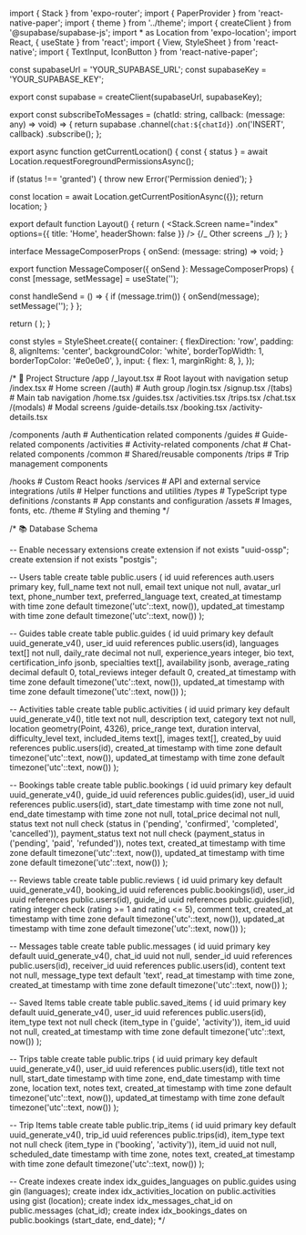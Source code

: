 import { Stack } from 'expo-router';
import { PaperProvider } from 'react-native-paper';
import { theme } from '../theme';
import { createClient } from '@supabase/supabase-js';
import \* as Location from 'expo-location';
import React, { useState } from 'react';
import { View, StyleSheet } from 'react-native';
import { TextInput, IconButton } from 'react-native-paper';

const supabaseUrl = 'YOUR_SUPABASE_URL';
const supabaseKey = 'YOUR_SUPABASE_KEY';

export const supabase = createClient(supabaseUrl, supabaseKey);

export const subscribeToMessages = (chatId: string, callback: (message: any) => void) => {
return supabase
.channel(`chat:${chatId}`)
.on('INSERT', callback)
.subscribe();
};

export async function getCurrentLocation() {
const { status } = await Location.requestForegroundPermissionsAsync();

if (status !== 'granted') {
throw new Error('Permission denied');
}

const location = await Location.getCurrentPositionAsync({});
return location;
}

export default function Layout() {
return (
<PaperProvider theme={theme}>
<Stack>
<Stack.Screen
name="index"
options={{
            title: 'Home',
            headerShown: false
          }}
/>
{/_ Other screens _/}
</Stack>
</PaperProvider>
);
}

interface MessageComposerProps {
onSend: (message: string) => void;
}

export function MessageComposer({ onSend }: MessageComposerProps) {
const [message, setMessage] = useState('');

const handleSend = () => {
if (message.trim()) {
onSend(message);
setMessage('');
}
};

return (
<View style={styles.container}>
<TextInput
        mode="outlined"
        value={message}
        onChangeText={setMessage}
        placeholder="Type a message..."
        style={styles.input}
        multiline
      />
<IconButton
        icon="send"
        mode="contained"
        onPress={handleSend}
        disabled={!message.trim()}
      />
</View>
);
}

const styles = StyleSheet.create({
container: {
flexDirection: 'row',
padding: 8,
alignItems: 'center',
backgroundColor: 'white',
borderTopWidth: 1,
borderTopColor: '#e0e0e0',
},
input: {
flex: 1,
marginRight: 8,
},
});

/\*
📂 Project Structure
/app
/\_layout.tsx # Root layout with navigation setup
/index.tsx # Home screen
/(auth) # Auth group
/login.tsx
/signup.tsx
/(tabs) # Main tab navigation
/home.tsx
/guides.tsx
/activities.tsx
/trips.tsx
/chat.tsx
/(modals) # Modal screens
/guide-details.tsx
/booking.tsx
/activity-details.tsx

/components
/auth # Authentication related components
/guides # Guide-related components
/activities # Activity-related components
/chat # Chat-related components
/common # Shared/reusable components
/trips # Trip management components

/hooks # Custom React hooks
/services # API and external service integrations
/utils # Helper functions and utilities
/types # TypeScript type definitions
/constants # App constants and configuration
/assets # Images, fonts, etc.
/theme # Styling and theming
\*/

/\*
📚 Database Schema

-- Enable necessary extensions
create extension if not exists "uuid-ossp";
create extension if not exists "postgis";

-- Users table
create table public.users (
id uuid references auth.users primary key,
full_name text not null,
email text unique not null,
avatar_url text,
phone_number text,
preferred_language text,
created_at timestamp with time zone default timezone('utc'::text, now()),
updated_at timestamp with time zone default timezone('utc'::text, now())
);

-- Guides table
create table public.guides (
id uuid primary key default uuid_generate_v4(),
user_id uuid references public.users(id),
languages text[] not null,
daily_rate decimal not null,
experience_years integer,
bio text,
certification_info jsonb,
specialties text[],
availability jsonb,
average_rating decimal default 0,
total_reviews integer default 0,
created_at timestamp with time zone default timezone('utc'::text, now()),
updated_at timestamp with time zone default timezone('utc'::text, now())
);

-- Activities table
create table public.activities (
id uuid primary key default uuid_generate_v4(),
title text not null,
description text,
category text not null,
location geometry(Point, 4326),
price_range text,
duration interval,
difficulty_level text,
included_items text[],
images text[],
created_by uuid references public.users(id),
created_at timestamp with time zone default timezone('utc'::text, now()),
updated_at timestamp with time zone default timezone('utc'::text, now())
);

-- Bookings table
create table public.bookings (
id uuid primary key default uuid_generate_v4(),
guide_id uuid references public.guides(id),
user_id uuid references public.users(id),
start_date timestamp with time zone not null,
end_date timestamp with time zone not null,
total_price decimal not null,
status text not null check (status in ('pending', 'confirmed', 'completed', 'cancelled')),
payment_status text not null check (payment_status in ('pending', 'paid', 'refunded')),
notes text,
created_at timestamp with time zone default timezone('utc'::text, now()),
updated_at timestamp with time zone default timezone('utc'::text, now())
);

-- Reviews table
create table public.reviews (
id uuid primary key default uuid_generate_v4(),
booking_id uuid references public.bookings(id),
user_id uuid references public.users(id),
guide_id uuid references public.guides(id),
rating integer check (rating >= 1 and rating <= 5),
comment text,
created_at timestamp with time zone default timezone('utc'::text, now()),
updated_at timestamp with time zone default timezone('utc'::text, now())
);

-- Messages table
create table public.messages (
id uuid primary key default uuid_generate_v4(),
chat_id uuid not null,
sender_id uuid references public.users(id),
receiver_id uuid references public.users(id),
content text not null,
message_type text default 'text',
read_at timestamp with time zone,
created_at timestamp with time zone default timezone('utc'::text, now())
);

-- Saved Items table
create table public.saved_items (
id uuid primary key default uuid_generate_v4(),
user_id uuid references public.users(id),
item_type text not null check (item_type in ('guide', 'activity')),
item_id uuid not null,
created_at timestamp with time zone default timezone('utc'::text, now())
);

-- Trips table
create table public.trips (
id uuid primary key default uuid_generate_v4(),
user_id uuid references public.users(id),
title text not null,
start_date timestamp with time zone,
end_date timestamp with time zone,
location text,
notes text,
created_at timestamp with time zone default timezone('utc'::text, now()),
updated_at timestamp with time zone default timezone('utc'::text, now())
);

-- Trip Items table
create table public.trip_items (
id uuid primary key default uuid_generate_v4(),
trip_id uuid references public.trips(id),
item_type text not null check (item_type in ('booking', 'activity')),
item_id uuid not null,
scheduled_date timestamp with time zone,
notes text,
created_at timestamp with time zone default timezone('utc'::text, now())
);

-- Create indexes
create index idx_guides_languages on public.guides using gin (languages);
create index idx_activities_location on public.activities using gist (location);
create index idx_messages_chat_id on public.messages (chat_id);
create index idx_bookings_dates on public.bookings (start_date, end_date);
\*/
